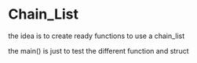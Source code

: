 # Chain_List
the idea is to create ready functions to use a chain_list

the main() is just to test the different function and struct
